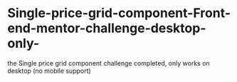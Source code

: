 # Single-price-grid-component-Front-end-mentor-challenge-desktop-only-
the Single price grid component challenge completed, only works on desktop (no mobile support)
